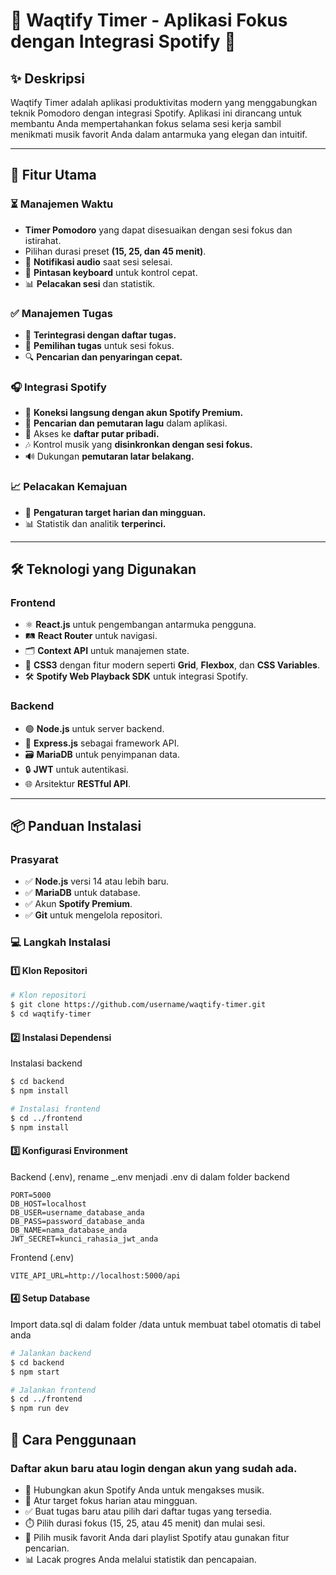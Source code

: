 # 🎵 Waqtify Timer - Aplikasi Fokus dengan Integrasi Spotify 🎯

## ✨ Deskripsi
Waqtify Timer adalah aplikasi produktivitas modern yang menggabungkan teknik Pomodoro dengan integrasi Spotify. Aplikasi ini dirancang untuk membantu Anda mempertahankan fokus selama sesi kerja sambil menikmati musik favorit Anda dalam antarmuka yang elegan dan intuitif.

---

## 🚀 Fitur Utama

### ⏳ Manajemen Waktu
- **Timer Pomodoro** yang dapat disesuaikan dengan sesi fokus dan istirahat.
- Pilihan durasi preset **(15, 25, dan 45 menit)**.
- 🔔 **Notifikasi audio** saat sesi selesai.
- 🎹 **Pintasan keyboard** untuk kontrol cepat.
- 📊 **Pelacakan sesi** dan statistik.

### ✅ Manajemen Tugas
- 📝 **Terintegrasi dengan daftar tugas.**
- 🎯 **Pemilihan tugas** untuk sesi fokus.
- 🔍 **Pencarian dan penyaringan cepat.**

### 🎧 Integrasi Spotify
- 🔗 **Koneksi langsung dengan akun Spotify Premium.**
- 🎵 **Pencarian dan pemutaran lagu** dalam aplikasi.
- 📂 Akses ke **daftar putar pribadi.**
- 🎶 Kontrol musik yang **disinkronkan dengan sesi fokus.**
- 🔊 Dukungan **pemutaran latar belakang.**

### 📈 Pelacakan Kemajuan
- 🎯 **Pengaturan target harian dan mingguan.**
- 📊 Statistik dan analitik **terperinci.**


---

## 🛠️ Teknologi yang Digunakan

### **Frontend**
- ⚛️ **React.js** untuk pengembangan antarmuka pengguna.
- 🛤️ **React Router** untuk navigasi.
- 🗂️ **Context API** untuk manajemen state.
- 🎨 **CSS3** dengan fitur modern seperti **Grid**, **Flexbox**, dan **CSS Variables**.
- 🛠️ **Spotify Web Playback SDK** untuk integrasi Spotify.

### **Backend**
- 🟢 **Node.js** untuk server backend.
- 🚀 **Express.js** sebagai framework API.
- 🗃️ **MariaDB** untuk penyimpanan data.
- 🔒 **JWT** untuk autentikasi.
- 🌐 Arsitektur **RESTful API**.

---

## 📦 Panduan Instalasi

### Prasyarat
- ✅ **Node.js** versi 14 atau lebih baru.
- ✅ **MariaDB** untuk database.
- ✅ Akun **Spotify Premium**.
- ✅ **Git** untuk mengelola repositori.

### 💻 Langkah Instalasi

#### 1️⃣ Klon Repositori
```bash
# Klon repositori
$ git clone https://github.com/username/waqtify-timer.git
$ cd waqtify-timer
```

#### 2️⃣ Instalasi Dependensi
Instalasi backend
```bash
$ cd backend
$ npm install

# Instalasi frontend
$ cd ../frontend
$ npm install
```

#### 3️⃣ Konfigurasi Environment
Backend (.env), rename _.env menjadi .env di dalam folder backend
```
PORT=5000
DB_HOST=localhost
DB_USER=username_database_anda
DB_PASS=password_database_anda
DB_NAME=nama_database_anda
JWT_SECRET=kunci_rahasia_jwt_anda
```
Frontend (.env)
```
VITE_API_URL=http://localhost:5000/api
```

#### 4️⃣ Setup Database
Import data.sql di dalam folder /data untuk membuat tabel otomatis di tabel anda
``` bash
# Jalankan backend
$ cd backend
$ npm start

# Jalankan frontend
$ cd ../frontend
$ npm run dev
```

## 📖 Cara Penggunaan
### Daftar akun baru atau login dengan akun yang sudah ada.
- 🔗 Hubungkan akun Spotify Anda untuk mengakses musik.
- 🎯 Atur target fokus harian atau mingguan.
- ✅ Buat tugas baru atau pilih dari daftar tugas yang tersedia.
- ⏱️ Pilih durasi fokus (15, 25, atau 45 menit) dan mulai sesi.
- 🎵 Pilih musik favorit Anda dari playlist Spotify atau gunakan fitur pencarian.
- 📊 Lacak progres Anda melalui statistik dan pencapaian.
